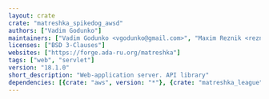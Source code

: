 ```yaml
---
layout: crate
crate: "matreshka_spikedog_awsd"
authors: ["Vadim Godunko"]
maintainers: ["Vadim Godunko <vgodunko@gmail.com>", "Maxim Reznik <reznikmm@gmail.com>"]
licenses: ["BSD 3-Clauses"]
websites: ["https://forge.ada-ru.org/matreshka"]
tags: ["web", "servlet"]
version: "18.1.0"
short_description: "Web-application server. API library"
dependencies: [{crate: "aws", version: "*"}, {crate: "matreshka_league", version: "*"}, {crate: "matreshka_spikedog_core", version: "*"}]
---
```



